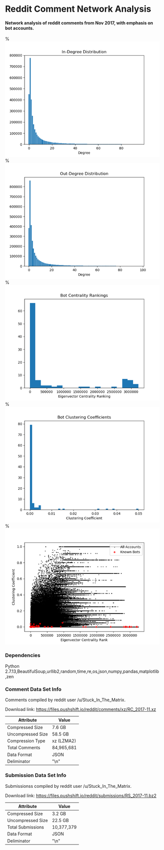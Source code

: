 # Reddit Comment Network Analysis
#### Network analysis of reddit comments from Nov 2017, with emphasis on bot accounts.
%![Text](Graphics/InDegreeDist.png)
%![Text](Graphics/OutDegreeDist.png)
%![Text](Graphics/bot_centrality_rankings.png)
%![Text](Graphics/bot_clustering_coefficients.png)
%![Text](Graphics/ClusteringVsCentrality.png)

### Dependencies

Python 2.7.13,BeautifulSoup,urllib2,random,time,re,os,json,numpy,pandas,matplotlib,zen

### Comment Data Set Info

Comments compiled by reddit user /u/Stuck_In_The_Matrix.

Download link: https://files.pushshift.io/reddit/comments/xz/RC_2017-11.xz

| Attribute | Value |
|-------------------|----------|
| Compressed Size | 7.6 GB |
| Uncompressed Size | 58.5 GB |
| Compression Type | xz (LZMA2) |
| Total Comments | 84,965,681 |
| Data Format | JSON |
| Deliminator | "\n" |

### Submission Data Set Info

Submissionss compiled by reddit user /u/Stuck_In_The_Matrix.

Download link: https://files.pushshift.io/reddit/submissions/RS_2017-11.bz2

| Attribute | Value |
|-------------------|----------|
| Compressed Size | 3.2 GB |
| Uncompressed Size | 22.5 GB |
| Total Submissions | 10,377,379 |
| Data Format | JSON |
| Deliminator | "\n" |
